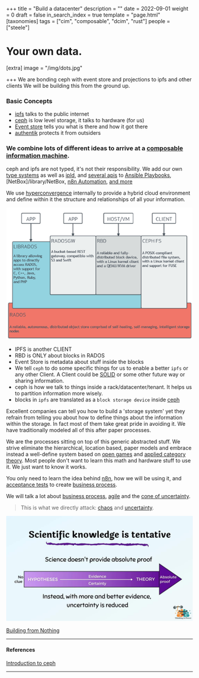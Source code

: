 +++
title = "Build a datacenter"
description = ""
date = 2022-09-01
weight = 0
draft = false
in_search_index = true
template = "page.html"
[taxonomies]
  tags = ["cim", "composable", "dcim", "rust"]
  people = ["steele"]

# Your own data.
[extra]
image = "/img/dots.jpg"

+++
We are bonding ceph with event store and projections to ipfs and other clients 
We will be building this from the ground up.

### Basic Concepts
  - [ipfs](/library/ipfs) talks to the public internet
  - [ceph](/library/ceph) is low level storage, it talks to hardware (for us)
  - [Event store](/library/event-store) tells you what is there and how it got there
  - [authentik](/library/Authentik) protects it from outsiders
​
### We combine lots of different ideas to arrive at a [composable information machine](/library/cim).

ceph and ipfs are not typed, it's not their responsibility. We add our own [type systems](/library/type-system) as well as [ipld](/library/ipld), and [several apis](/library/api) to [Ansible Playbooks](/library/ansible), [NetBox]/library/NetBox, [n8n Automation](/library/n8n), [and more](/tools)

We use [hyperconvergence](/library/hyperconvergence) internally to provide a hybrid cloud environment and define within it the structure and relationships of all your information.

![ceph-arch](ceph-arch.png)    

  - IPFS is another CLIENT
  - RBD is ONLY about blocks in RADOS
  - Event Store is metadata about stuff inside the blocks
  - We tell `ceph` to do some specific things for us to enable a better `ipfs` or any other Client. A Client could be [SOLID](https://solidproject.org/) or some other future way or sharing information.
  - ceph is how we talk to things inside a rack/datacenter/tenant. It helps us to partition information more wisely. 
  - blocks in `ipfs` are translated as a `block storage device` inside [ceph](/library/ceph)

Excellent companies can tell you how to build a 'storage system' yet they refrain from telling you about how to define things about the information within the storage. In fact most of them take great pride in avoiding it. We have traditionally modeled all of this after paper processes.

We are the processes sitting on top of this generic abstracted stuff. We strive eliminate the hierarchical, location based, paper models and embrace instead a well-define system based on [open games](/library/open-games) and [applied category theory](/library/applied-category-theory). Most people don't want to learn this math and hardware stuff to use it. We just want to know it works. 

You only need to learn the idea behind [n8n](/library/n8n), how we will be using it, and [acceptance tests](/library/acceptance-test) to create [business process](/library/business-process).

We will talk a lot about [business process](/library/business-process), [agile](/library/agile) and the [cone of uncertainty](library/cone-of-uncertainty). 

> This is what we directly attack: [chaos](/library/chaos) and [uncertainty](/library/uncertainty).

![science](science.png)

[Building from Nothing](/articles/build-from-nothing)

---

#### References

[Introduction to ceph](https://youtu.be/7I9uxoEhUdY)

---